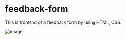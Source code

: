 # feedback-form
This is frontend of a feedback form by using HTML, CSS.

![image](https://github.com/adityaks-lts/feedback-form/assets/68063165/2ee1b30f-a01f-4030-8d1b-260d2f3810ba)

